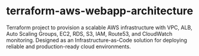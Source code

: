 # terraform-aws-webapp-architecture
Terraform project to provision a scalable AWS infrastructure with VPC, ALB, Auto Scaling Groups, EC2, RDS, S3, IAM, Route53, and CloudWatch monitoring. Designed as an Infrastructure-as-Code solution for deploying reliable and production-ready cloud environments.
